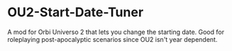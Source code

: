 # OU2-Start-Date-Tuner
A mod for Orbi Universo 2 that lets you change the starting date. Good for roleplaying post-apocalyptic scenarios since OU2 isn't year dependent.
